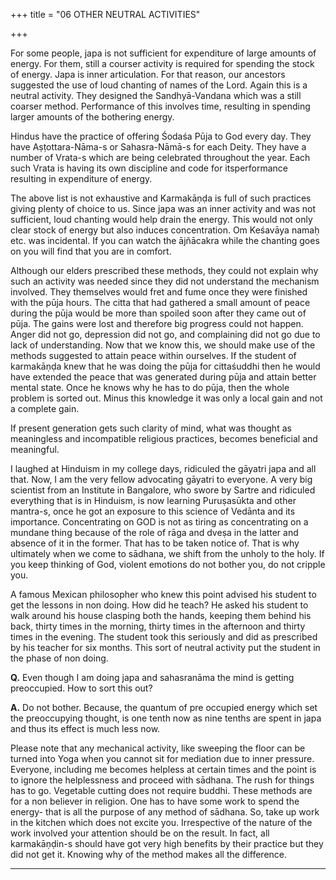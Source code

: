 +++
title = "06 OTHER NEUTRAL ACTIVITIES"

+++

For some people, japa is not sufficient for expenditure of large amounts of energy. For them, still a courser activity is required for spending the stock of energy. Japa is inner articulation. For that reason, our ancestors suggested the use of loud chanting of names of the Lord. Again this is a neutral activity. They designed the Sandhyā-Vandana which was a still coarser method. Performance of this involves time, resulting in spending larger amounts of the bothering energy.

Hindus have the practice of offering Śodaśa Pūja to God every day. They have Aṣṭottara-Nāma-s or Sahasra-Nāmā-s for each Deity. They have a number of Vrata-s which are being celebrated throughout the year. Each such Vrata is having its own discipline and code for itsperformance resulting in expenditure of energy.

The above list is not exhaustive and Karmakāṇḍa is full of such practices giving plenty of choice to us. Since japa was an inner activity and was not sufficient, loud chanting would help drain the energy. This would not only clear stock of energy but also induces concentration. Om Keśavāya namaḥ etc. was incidental. If you can watch the ājñācakra while the chanting goes on you will find that you are in comfort.

Although our elders prescribed these methods, they could not explain why such an activity was needed since they did not understand the mechanism involved. They themselves would fret and fume once they were finished with the pūja hours. The citta that had gathered a small amount of peace during the pūja would be more than spoiled soon after they came out of pūja. The gains were lost and therefore big progress could not happen. Anger did not go, depression did not go, and complaining did not go due to lack of understanding. Now that we know this, we should make use of the methods suggested to attain peace within ourselves. If the student of karmakāṇḍa knew that he was doing the pūja for cittaśuddhi then he would have extended the peace that was generated during pūja and attain better mental state. Once he knows why he has to do pūja, then the whole problem is sorted out. Minus this knowledge it was only a local gain and not a complete gain.

If present generation gets such clarity of mind, what was thought as meaningless and incompatible religious practices, becomes beneficial and meaningful.

I laughed at Hinduism in my college days, ridiculed the gāyatri japa and all that. Now, I am the very fellow advocating gāyatri to everyone. A very big scientist from an Institute in Bangalore, who swore by Sartre and ridiculed everything that is in Hinduism, is now learning Puruṣasūkta and other mantra-s, once he got an exposure to this science of Vedānta and its importance. Concentrating on GOD is not as tiring as concentrating on a mundane thing because of the role of rāga and dveṣa in the latter and absence of it in the former. That has to be taken notice of. That is why ultimately when we come to sādhana, we shift from the unholy to the holy. If you keep thinking of God, violent emotions do not bother you, do not cripple you.

A famous Mexican philosopher who knew this point advised his student to get the lessons in non doing. How did he teach? He asked his student to walk around his house clasping both the hands, keeping them behind his back, thirty times in the morning, thirty times in the afternoon and thirty times in the evening. The student took this seriously and did as prescribed by his teacher for six months. This sort of neutral activity put the student in the phase of non doing.

**Q.** Even though I am doing japa and sahasranāma the mind is getting preoccupied. How to sort this out?

**A.** Do not bother. Because, the quantum of pre occupied energy which set the preoccupying thought, is one tenth now as nine tenths are spent in japa and thus its effect is much less now.

Please note that any mechanical activity, like sweeping the floor can be turned into Yoga when you cannot sit for mediation due to inner pressure. Everyone, including me becomes helpless at certain times and the point is to ignore the helplessness and proceed with sādhana. The rush for things has to go. Vegetable cutting does not require buddhi. These methods are for a non believer in religion. One has to have some work to spend the energy- that is all the purpose of any method of sādhana. So, take up work in the kitchen which does not excite you. Irrespective of the nature of the work involved your attention should be on the result. In fact, all karmakāṇḍin-s should have got very high benefits by their practice but they did not get it. Knowing why of the method makes all the difference.

**	**

